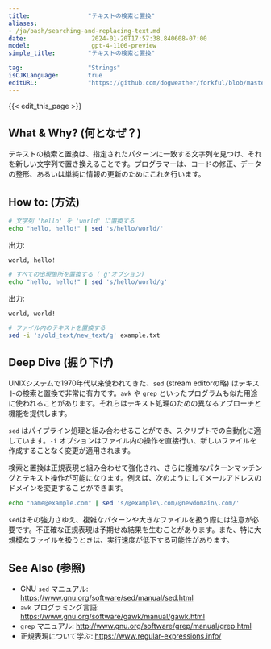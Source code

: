 ```yaml
---
title:                "テキストの検索と置換"
aliases:
- /ja/bash/searching-and-replacing-text.md
date:                  2024-01-20T17:57:38.840608-07:00
model:                 gpt-4-1106-preview
simple_title:         "テキストの検索と置換"

tag:                  "Strings"
isCJKLanguage:        true
editURL:              "https://github.com/dogweather/forkful/blob/master/content/ja/bash/searching-and-replacing-text.md"
---
```


{{< edit_this_page >}}

## What & Why? (何となぜ？)
テキストの検索と置換は、指定されたパターンに一致する文字列を見つけ、それを新しい文字列で置き換えることです。プログラマーは、コードの修正、データの整形、あるいは単純に情報の更新のためにこれを行います。

## How to: (方法)
```Bash
# 文字列 'hello' を 'world' に置換する
echo "hello, hello!" | sed 's/hello/world/'
```
出力:
```
world, hello!
```

```Bash
# すべての出現箇所を置換する ('g'オプション)
echo "hello, hello!" | sed 's/hello/world/g'
```
出力:
```
world, world!
```

```Bash
# ファイル内のテキストを置換する
sed -i 's/old_text/new_text/g' example.txt
```

## Deep Dive (掘り下げ)
UNIXシステムで1970年代以来使われてきた、`sed` (stream editorの略) はテキストの検索と置換で非常に有力です。`awk` や `grep` といったプログラムも似た用途に使われることがあります。それらはテキスト処理のための異なるアプローチと機能を提供します。

`sed` はパイプライン処理と組み合わせることができ、スクリプトでの自動化に適しています。`-i` オプションはファイル内の操作を直接行い、新しいファイルを作成することなく変更が適用されます。

検索と置換は正規表現と組み合わせて強化され、さらに複雑なパターンマッチングとテキスト操作が可能になります。例えば、次のようにしてメールアドレスのドメインを変更することができます。

```Bash
echo "name@example.com" | sed 's/@example\.com/@newdomain\.com/'
```

`sed`はその強力さゆえ、複雑なパターンや大きなファイルを扱う際には注意が必要です。不正確な正規表現は予期せぬ結果を生むことがあります。また、特に大規模なファイルを扱うときは、実行速度が低下する可能性があります。

## See Also (参照)
- GNU `sed` マニュアル: https://www.gnu.org/software/sed/manual/sed.html
- `awk` プログラミング言語: https://www.gnu.org/software/gawk/manual/gawk.html
- `grep` マニュアル: http://www.gnu.org/software/grep/manual/grep.html
- 正規表現について学ぶ: https://www.regular-expressions.info/

